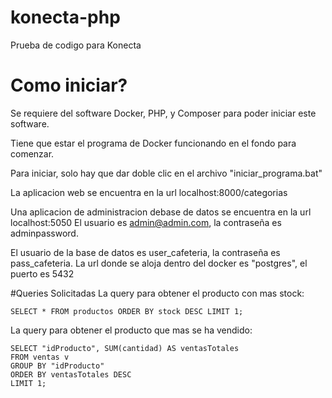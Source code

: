 # konecta-php
 Prueba de codigo para Konecta
 
 # Como iniciar?
 Se requiere del software Docker, PHP, y Composer para poder iniciar este software.
 
 Tiene que estar el programa de Docker funcionando en el fondo para comenzar.

 Para iniciar, solo hay que dar doble clic en el archivo "iniciar_programa.bat"

 La aplicacion web se encuentra en la url localhost:8000/categorias

 Una aplicacion de administracion debase de datos se encuentra en la url localhost:5050
 El usuario es admin@admin.com, la contraseña es adminpassword.

 El usuario de la base de datos es user_cafeteria, la contraseña es pass_cafeteria.
 La url donde se aloja dentro del docker es "postgres", el puerto es 5432

 #Queries Solicitadas
 La query para obtener el producto con mas stock:
 ```
 SELECT * FROM productos ORDER BY stock DESC LIMIT 1;
 ```
 La query para obtener el producto que mas se ha vendido:
 ```
 SELECT "idProducto", SUM(cantidad) AS ventasTotales
 FROM ventas v
 GROUP BY "idProducto"
 ORDER BY ventasTotales DESC
 LIMIT 1;
  ```